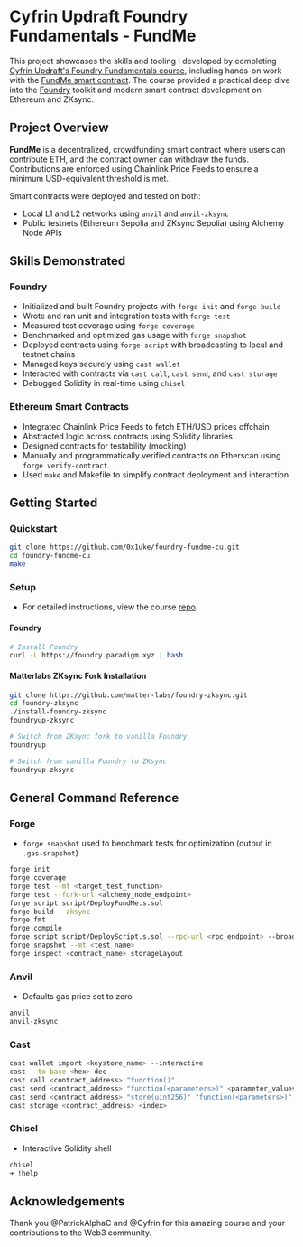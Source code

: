 # Cyfrin Updraft Foundry Fundamentals - FundMe

This project showcases the skills and tooling I developed by completing [Cyfrin Updraft's Foundry Fundamentals course](https://updraft.cyfrin.io/courses/foundry), including hands-on work with the [FundMe smart contract](https://github.com/Cyfrin/foundry-fund-me-cu). The course provided a practical deep dive into the [Foundry](https://github.com/foundry-rs/foundry) toolkit and modern smart contract development on Ethereum and ZKsync.

## Project Overview

**FundMe** is a decentralized, crowdfunding smart contract where users can contribute ETH, and the contract owner can withdraw the funds. Contributions are enforced using Chainlink Price Feeds to ensure a minimum USD-equivalent threshold is met.

Smart contracts were deployed and tested on both:
- Local L1 and L2 networks using `anvil` and `anvil-zksync`
- Public testnets (Ethereum Sepolia and ZKsync Sepolia) using Alchemy Node APIs

## Skills Demonstrated

### Foundry

- Initialized and built Foundry projects with `forge init` and `forge build`
- Wrote and ran unit and integration tests with `forge test`
- Measured test coverage using `forge coverage`
- Benchmarked and optimized gas usage with `forge snapshot`
- Deployed contracts using `forge script` with broadcasting to local and testnet chains
- Managed keys securely using `cast wallet`
- Interacted with contracts via `cast call`, `cast send`, and `cast storage`
- Debugged Solidity in real-time using `chisel`

### Ethereum Smart Contracts

- Integrated Chainlink Price Feeds to fetch ETH/USD prices offchain
- Abstracted logic across contracts using Solidity libraries
- Designed contracts for testability (mocking)
- Manually and programmatically verified contracts on Etherscan using `forge verify-contract`
- Used `make` and Makefile to simplify contract deployment and interaction

## Getting Started

### Quickstart

```bash
git clone https://github.com/0x1uke/foundry-fundme-cu.git
cd foundry-fundme-cu
make
```

### Setup

- For detailed instructions, view the course [repo](https://github.com/Cyfrin/foundry-fund-me-cu).

#### Foundry
```bash
# Install Foundry
curl -L https://foundry.paradigm.xyz | bash
```

#### Matterlabs ZKsync Fork Installation

```bash
git clone https://github.com/matter-labs/foundry-zksync.git
cd foundry-zksync
./install-foundry-zksync
foundryup-zksync

# Switch from ZKsync fork to vanilla Foundry
foundryup

# Switch from vanilla Foundry to ZKsync
foundryup-zksync
```

## General Command Reference

### Forge

- `forge snapshot` used to benchmark tests for optimization (output in `.gas-snapshot`)

```bash
forge init
forge coverage
forge test --mt <target_test_function>
forge test --fork-url <alchemy_node_endpoint>
forge script script/DeployFundMe.s.sol
forge build --zksync
forge fmt
forge compile
forge script script/DeployScript.s.sol --rpc-url <rpc_endpoint> --broadcast --account <keystore_name> # (or --interactive)
forge snapshot --mt <test_name>
forge inspect <contract_name> storageLayout
```

### Anvil

- Defaults gas price set to zero
```bash
anvil
anvil-zksync
```

### Cast

```bash
cast wallet import <keystore_name> --interactive
cast --to-base <hex> dec
cast call <contract_address> "function()"
cast send <contract_address> "function(<parameters>)" <parameter_values> --rpc-url $RPC --account <keystore_name>
cast send <contract_address> "store(uint256)" "function(<parameters>)" <parameter_values> --rpc-url $ZKsyncRPC --account <keystore_name> --legacy --zksync
cast storage <contract_address> <index>
```

### Chisel

- Interactive Solidity shell
```bash
chisel
➜ !help
```

## Acknowledgements

Thank you @PatrickAlphaC and @Cyfrin for this amazing course and your contributions to the Web3 community.